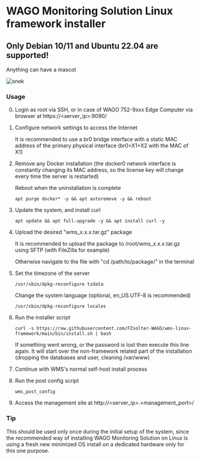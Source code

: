 ﻿# WAGO Monitoring Solution Linux framework installer

## Only Debian 10/11 and Ubuntu 22.04 are supported!

Anything can have a mascot

![snek](snek.png)

### Usage

0) Login as root via SSH, or in case of WAGO 752-9xxx Edge Computer via browser at https://<server_ip>:9090/
1) Configure network settings to access the Internet

   It is recommended to use a br0 bridge interface with a static MAC address of the primary physical interface (br0=X1+X2 with the MAC of X1)
2) Remove any Docker installation (the docker0 network interface is constantly changing its MAC address, so the license key will change every time the server is restarted)

   Reboot when the uninstallation is complete
   ```
   apt purge docker* -y && apt autoremove -y && reboot
   ```
3) Update the system, and install curl
   ```
   apt update && apt full-upgrade -y && apt install curl -y
   ```
4) Upload the desired "wms_x.x.x.tar.gz" package

   It is recommended to upload the package to /root/wms_x.x.x.tar.gz using SFTP (with FileZilla for example)
   
   Otherwise navigate to the file with "cd /path/to/package/" in the terminal

5) Set the timezone of the server
   ```
   /usr/sbin/dpkg-reconfigure tzdata
   ```
   Change the system language (optional, en_US.UTF-8 is recommended)
   ```
   /usr/sbin/dpkg-reconfigure locales
   ```
6) Run the installer script
   ```
   curl -s https://raw.githubusercontent.com/FZsolter-WAGO/wms-linux-framework/main/bin/install.sh | bash
   ```
   
   If something went wrong, or the password is lost then execute this line again. It will start over the non-framework related part of the installation (dropping the databases and user, cleaning /var/www)
7) Continue with WMS's normal self-host install process
8) Run the post config script
   ```
   wms_post_config
   ```
9) Access the management site at http://<server_ip>.<management_port>/

### Tip
This should be used only once during the initial setup of the system, since the recommended way of installing WAGO Monitoring Solution on Linux is using a fresh new minimized OS install on a dedicated hardware only for this one purpose.
